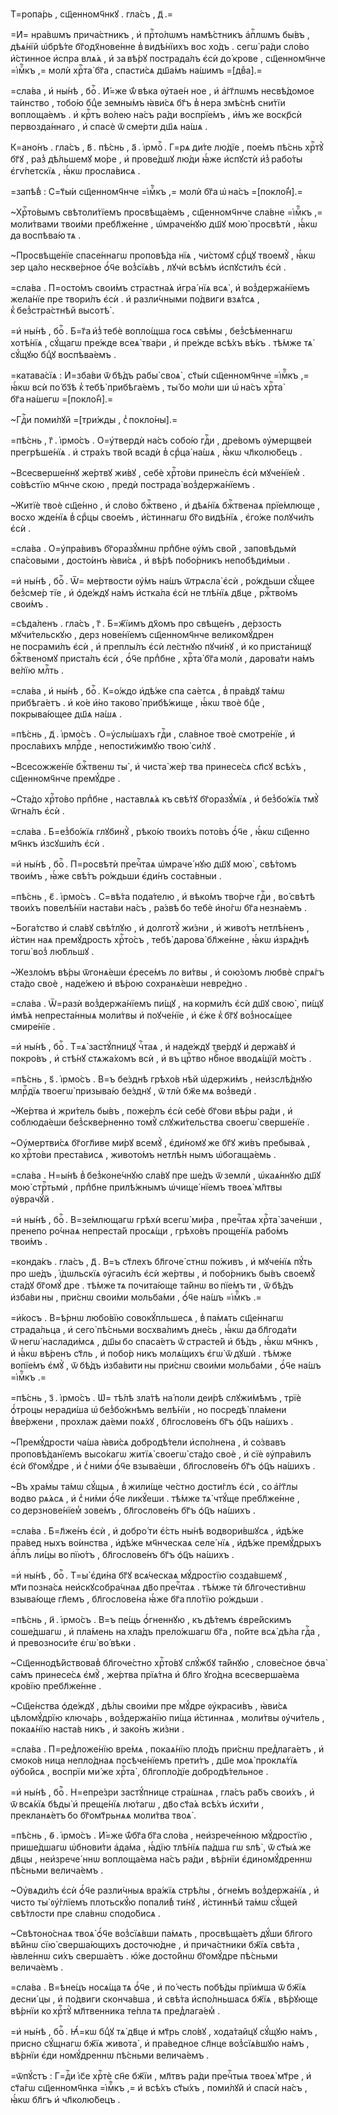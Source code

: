 Т=ропа́рь , сщ҃енномч҃нкꙋ . гла́съ , д҃ .=

=И҆= нра́вѡмъ прича́стникъ , и҆ прⷭ҇то́лѡмъ намѣ́стникъ а҆пⷭ҇лѡмъ бы́въ , дѣѧ́нїй ѡ҆брѣ́те бг҃одх҃нове́нне в̾ видѣ́нїихъ вос хо́дъ . сегѡ̀ ра́ди сло́во и҆́стинное и҆спра влѧ́ѧ , и҆ за вѣ́рꙋ пострада́лъ є҆сѝ до́ крове , сщ҃енномч҃нче =і҆мⷬ҇къ ,= молѝ хрⷭ҇та̀ бг҃а , спасти́сѧ дш҃а́мъ на́шимъ =[двⷤа].=

=сла́ва , и҆ ны́нѣ , боⷢ҇ . И҆́=же ѿ́ вѣка ᲂу҆тае́н ное , и҆ а҆́гг҃лѡмъ несвѣ́домое та́инство , тобо́ю бцⷣе земны́мъ ꙗ҆ви́сѧ бг҃ъ в̾ нера змѣ́снѣ сни́тїи воплоща́емъ . и҆ крⷭ҇тъ во́лею на́съ ра́ди воспрїе́мъ , и҆́мъ же воскр҃сѝ первозда́ннаго , и҆ спасѐ ѿ сме́рти дш҃ѧ на́шѧ .

К=ано́нъ . гла́съ , в҃ . пѣ́снь , а҃ . і҆рмоⷭ҇ . Г=рѧ ди́те лю́дїе , пое́мъ пѣ́снь хрⷭ҇тꙋ̀ бг҃ꙋ , раз̾ дѣ́льшемꙋ мо́ре , и҆ прове́дшꙋ лю́ди ꙗ҆́же и҆спꙋстѝ и҆з̾ рабо́ты є҆гѵ́петскїѧ , ꙗ҆́кѡ просла́висѧ .

=запѣ́в̾ : С=т҃ы́и сщ҃енномч҃нче =і҆мⷬ҇къ ,= молѝ бг҃а ѡ҆ на́съ =[покло́н̾].=

~Хрⷭ҇то́вымъ свѣтоли́тїемъ просвѣща́емъ , сщ҃енномч҃нче сла́вне =і҆мⷬ҇къ ,= моли́твами твои́ми пребл҃же́нне , ѡ҆мраче́нꙋю дш҃ꙋ мою̀ просвѣтѝ , ꙗ҆́кѡ да воспѣва́ю тѧ .

~Просвѣще́нїе спасе́ннагѡ проповѣ́да нїѧ , чи́стомꙋ срⷣцꙋ твоемꙋ̀ , ꙗ҆́кѡ зер ца́ло нескве́рное ѻ҆́ч҃е воз̾сїѧ́въ , лꙋчѝ всѣ́мъ и҆спꙋсти́лъ є҆сѝ .

=сла́ва . П=осто́мъ свои́мъ страстна́ѧ и҆гра́ нїѧ всѧ̀ , и҆ воз̾держа́нїемъ жела́нїе пре твори́лъ є҆сѝ . и҆ разли́чными по́двиги взѧ́тсѧ , к̾ без̾стра́стнѣй высотѣ̀ .

=и҆ ны́нѣ , боⷢ҇ . Б=г҃а и҆з̾ тебѐ вопло́щша госѧ свѣ́мы , без̾сѣ́меннагѡ хотѣ́нїѧ , сꙋ́щагѡ пре́жде всеѧ̀ тва́ри , и҆ пре́жде всѣ́хъ вѣ́къ . тѣ́мже тѧ̀ сꙋ́щꙋю бцⷣꙋ воспѣва́емъ .

=катава́сїѧ : И҆=зба́ви ѿ бѣ́дъ рабы̀ своѧ̀ , ст҃ы́и сщ҃енномч҃нче =і҆мⷬ҇къ ,= ꙗ҆́кѡ всѝ по́ бз҃ѣ к̾ тебѣ̀ прибѣга́емъ , ты́ бо мо́ли ши ѡ҆ на́съ хрⷭ҇та̀ бг҃а на́шегѡ =[покло́н̾].=

~Гдⷭ҇и поми́лꙋй =[три́жды , с̾ покло́ны].=

=пѣ́снь , г҃ . і҆рмо́съ . О=у҆твердѝ на́съ собо́ю гдⷭ҇и , дре́вомъ ᲂу҆мерщве́и прегрѣше́нїѧ . и҆ стра́хъ тво́й всадѝ в̾ срⷣца̀ на́шѧ , ꙗ҆́кѡ чл҃колю́бецъ .

~Всесверше́ннꙋ же́ртвꙋ жи́вꙋ , себѐ хрⷭ҇то́ви прине́слъ є҆сѝ мꙋче́нїем̾ . со́вѣстїю мч҃нче скою , предѝ пострада̀ воз̾держа́нїемъ .

~Житїѐ твоѐ сщ҃е́нно , и҆ сло́во бжⷭ҇твено , и҆ дѣѧ́нїѧ бжⷭ҇твенаѧ прїе́млюще , восхо жде́нїѧ в̾ срⷣцы свое́мъ , и҆́стиннагѡ бг҃о видѣ́нїѧ , є҆го́же полꙋчи́лъ є҆сѝ .

=сла́ва . О=у҆пра́вивъ бг҃оразꙋ́мнѡ прпⷣбне ᲂу҆́мъ сво́й , заповѣдьмѝ спа́совыми , досто́инъ ꙗ҆ви́сѧ , и҆ вѣ́рѣ побо́рникъ непобѣди́мыи .

=и҆ ны́нѣ , боⷢ҇ . Ѿ= ме́ртвости ᲂу҆́мъ на́шъ ѿтрѧсла̀ є҆сѝ , ро́ждьши сꙋ́щее без̾сме́р тїе , и҆ ѻ҆де́ждꙋ на́мъ и҆стка́ла є҆сѝ не тлѣ́нїѧ дв҃це , ржⷭ҇тво́мъ свои́мъ .

=сѣда́ленъ . гла́съ , г҃ . Б=ж҃їимъ дх҃омъ про свѣще́нъ , де́рзость мꙋчи́тельскꙋю , дерз нове́нїемъ сщ҃енномч҃нче великомꙋ́дрен не посрами́лъ є҆сѝ , и҆ преплы́лъ є҆сѝ ле́стнꙋю пꙋчи́нꙋ , и҆ ко приста́нищꙋ бжⷭ҇твеномꙋ приста́лъ є҆сѝ , ѻ҆́ч҃е прпⷣбне , хрⷭ҇та̀ бг҃а молѝ , дарова́ти на́мъ ве́лїю млⷭ҇ть .

=сла́ва , и҆ ны́нѣ , боⷢ҇ . К=о́ждо и҆дѣ́же спа са́етсѧ , в̾ пра́вдꙋ та́мѡ прибѣга́етъ . и҆ ко́е и҆́но таково̀ прибѣ́жище , ꙗ҆́кѡ твоѐ бцⷣе , покрыва́ющее дш҃ѧ на́шѧ .

=пѣ́снь , д҃ . і҆рмо́съ . О=у҆слы́шахъ гдⷭ҇и , сла́вное твоѐ смотре́нїе , и҆ просла́вихъ млрⷭ҇де , непости́жимꙋю твою̀ си́лꙋ .

~Всесожже́нїе бжⷭ҇твенѡ ты̀ , и҆ чиста̀ же́р тва принесе́сѧ сп҃сꙋ всѣ́хъ , сщ҃енномч҃нче премꙋ́дре .

~Ста́до хрⷭ҇то́во прпⷣбне , наставлѧ́ѧ къ свѣ́тꙋ бг҃оразꙋ́мїѧ , и҆ без̾бо́жїѧ тмꙋ̀ ѿгна́лъ є҆сѝ .

=сла́ва . Б=ез̾бо́жїѧ глꙋбинꙋ̀ , рѣко́ю твои́хъ пото́въ ѻ҆́ч҃е , ꙗ҆́кѡ сщ҃енно мч҃нкъ и҆зсꙋши́лъ є҆сѝ .

=и҆ ны́нѣ , боⷢ҇ . П=росвѣтѝ пречⷭ҇таѧ ѡ҆мраче́ нꙋю дш҃ꙋ мою̀ , свѣ́томъ твои́мъ , ꙗ҆́же свѣ́тъ ро́ждьши є҆ди́нъ соста́вныи .

=пѣ́снь , є҃ . і҆рмо́съ . С=вѣ́та пода́телю , и҆ вѣко́мъ тво́рче гдⷭ҇и , во́ свѣтѣ твои́хъ повелѣ́нїи наста́ви на́съ , ра́звѣ бо тебѐ и҆но́гѡ бг҃а незна́емъ .

~Бога́тство и҆ сла́вꙋ свѣ́тлꙋю , и҆ долготꙋ̀ жи́зни , и҆ живо́тъ нетлѣ́ненъ , и҆́стин наѧ премꙋ́дрость хрⷭ҇то́съ , тебѣ̀ дарова̀ бл҃же́нне , ꙗ҆́кѡ и҆зрѧ́днѣ тогѡ̀ воз̾ лю́бльшꙋ .

~Жезло́мъ вѣ́ры ѿгонѧ́еши є҆ресе́мъ ло ви́твы , и҆ сою́зомъ любвѐ спрѧ́гъ ста́до своѐ , наде́жею и҆ вѣ́рою сохранѧ́еши невре́дно .

=сла́ва . Ѿ=разѝ воз̾держа́нїемъ пи́щꙋ , на корми́лъ є҆сѝ дш҃ꙋ свою̀ , пи́щꙋ и҆мѣ́ѧ непреста́нныѧ моли́твы и҆ поꙋче́нїе , и҆ є҆́же к̾ бг҃ꙋ воз̾носѧ́щее смире́нїе .

=и҆ ны́нѣ , боⷢ҇ . Т=ѧ̀ застꙋ́пницꙋ чⷭ҇таѧ , и҆ наде́ждꙋ тве́рдꙋ и҆ держа́вꙋ и҆ покро́въ , и҆ стѣ́нꙋ стѧжа́хомъ всѝ , и҆ въ црⷭ҇тво нбⷭ҇ное вводѧ́щїй мо́стъ .

=пѣ́снь , ѕ҃ . і҆рмо́съ . В=ъ бе́зднѣ грѣхо́в нѣй ѡ҆держи́мъ , неи҆зслѣ́днꙋю млрⷭ҇дїѧ твоегѡ̀ призыва́ю бе́зднꙋ , ѿ тлѝ бж҃е мѧ воз̾ведѝ .

~Же́ртва и҆ жри́тель бы́въ , поже́рлъ є҆сѝ себѐ бг҃ови вѣ́ры ра́ди , и҆ соблюда́еши без̾скве́рненно томꙋ̀ слꙋжи́тельства своегѡ̀ сверше́нїе .

~Оу҆мертви́сѧ бг҃огл҃иве ми́рꙋ всемꙋ̀ , є҆ди́номꙋ же бг҃ꙋ жи́въ пребыва́ѧ , ко хрⷭ҇то́ви преста́висѧ , живото́мъ нетлѣ́н нымъ ѡ҆богаща́емь .

=сла́ва . Н=ы́нѣ в̾ без̾коне́чнꙋю сла́вꙋ пре ше́дъ ѿ землѝ , ѡ҆каѧ́ннꙋю дш҃ꙋ мою̀ стрⷭ҇тьмѝ , прпⷣбне прилѣ́жнымъ ѡ҆чище́ нїемъ твоеѧ̀ мл҃твы ᲂу҆врачꙋ́й .

=и҆ ны́нѣ , боⷢ҇ . В=зе́млющагѡ грѣхѝ всегѡ̀ ми́ра , пречⷭ҇таѧ хрⷭ҇та̀ заче́нши , пренепо ро́чнаѧ непреста́й просѧ́щи , грѣхо́въ проще́нїѧ рабо́мъ твои́мъ .

=конда́къ . гла́съ , д҃ . В=ъ ст҃лехъ бл҃гоче́ стнѡ по́живъ , и҆ мꙋче́нїѧ пꙋ́ть про ше́дъ , і҆́дѡльскїѧ ᲂу҆гаси́лъ є҆сѝ же́ртвы , и҆ побо́рникъ бы́въ своемꙋ̀ ста́дꙋ бг҃омꙋ́ дре . тѣ́мже тѧ почита́юще та́йнѡ во пїе́мъ ти , ѿ бѣ́дъ и҆зба́ви ны , при́снѡ свои́ми мольба́ми , ѻ҆́ч҃е на́шъ =і҆мⷬ҇къ .=

=и҆́косъ . В=ѣ́рнѡ любо́вїю совокꙋ́пльшесѧ , в̾ па́мѧть сщ҃е́ннагѡ страда́льца , и҆ сего̀ пѣ́сньми восхва́лимъ дне́сь , ꙗ҆́кѡ да бл҃года́ти ѿ негѡ̀ наслади́мсѧ , дш҃ы бо спаса́етъ ѿ страсте́й и҆ бѣ́дъ , ꙗ҆́кѡ мч҃нкъ , и҆ ꙗ҆́кѡ вѣ́ренъ ст҃ль , и҆ побо́р никъ молѧ́щихъ є҆гѡ̀ ѿ дꙋшѝ . тѣ́мже вопїе́мъ є҆мꙋ̀ , ѿ бѣ́дъ и҆зба́вити ны при́снѡ свои́ми мольба́ми , ѻ҆́ч҃е на́шъ =і҆мⷬ҇къ .=

=пѣ́снь , з҃ . і҆рмо́съ . Ѡ҆= тѣ́лѣ зла́тѣ на́ поли деи́рѣ слꙋжи́мѣмъ , трїѐ ѻ҆́троцы неради́ша ѡ҆ без̾бо́жнѣмъ велѣ́нїи , но посредѣ̀ пла́мени в̾ве́ржени , прохлаж да́еми поѧ́хꙋ , бл҃гослове́нъ бг҃ъ ѻ҆ц҃ъ на́шихъ .

~Премꙋ́дрости ча́ша ꙗ҆ви́сѧ добродѣ́тели и҆спо́лнена , и҆ со́звавъ проповѣ́данїемъ высо́кагѡ житїѧ̀ своегѡ̀ ста́до своѐ , и҆ сїѐ ᲂу҆пра́вилъ є҆сѝ бг҃омꙋ́дре , и҆ с̾ ни́ми ѻ҆́ч҃е взыва́еши , бл҃гослове́нъ бг҃ъ ѻ҆ц҃ъ на́шихъ .

~Въ хра́мы та́мѡ сꙋ́щыѧ , в̾ жили́ще че́стно дости́глъ є҆сѝ , со а҆́гг҃лы водво рѧ́ѧсѧ , и҆ с̾ ни́ми ѻ҆́ч҃е ликꙋ́еши . тѣ́мже тѧ̀ чтꙋ́ще пребл҃же́нне , со дерзнове́нїем̾ зове́мъ , бл҃гослове́нъ бг҃ъ ѻ҆ц҃ъ на́шихъ .

=сла́ва . Б=л҃же́нъ є҆сѝ , и҆ добро́ ти є҆́сть ны́нѣ водвори́вшꙋсѧ , и҆дѣ́же пра́вед ныхъ во́инства , и҆дѣ́же мч҃нческаѧ селе́ нїѧ , и҆дѣ́же премꙋ́дрыхъ а҆пⷭ҇лъ ли́цы во пїю́тъ , бл҃гослове́нъ бг҃ъ ѻ҆ц҃ъ на́шихъ .

=и҆ ны́нѣ , боⷢ҇ . Т=ы̀ є҆ди́на бг҃ꙋ всѧ́ческаѧ мꙋ́дростїю созда́вшемꙋ , мт҃и позна́сѧ неи҆скꙋсобра́чнаѧ дв҃о пречⷭ҇таѧ . тѣ́мже тѝ бл҃гочести́внѡ взыва́юще гл҃емъ , бл҃гослове́на ꙗ҆́же бг҃а пло́тїю ро́ждьши .

=пѣ́снь , и҃ . і҆рмо́съ . В=ъ пе́щь ѻ҆́гненнꙋю , къ дѣ́темъ є҆вре́йскимъ соше́дшагѡ , и҆ пла́мень на хла́дъ прело́жшагѡ бг҃а , по́йте всѧ̀ дѣ́ла гдⷭ҇а , и҆ превозноси́те є҆гѡ̀ во́ вѣки .

~Сщ҃еннодѣ́йствовав̾ бл҃гоче́стно хрⷭ҇то́вꙋ слꙋ́жбꙋ та́йнꙋю , слове́сное ѻ҆вча̀ са́мъ принесе́сѧ є҆мꙋ̀ , же́ртва прїѧ́тна и҆ бл҃го ꙋго́дна всесверша́ема кро́вїю пребл҃же́нне .

~Сщ҃е́нства ѻ҆де́ждꙋ , дѣ́лы свои́ми пре мꙋ́дре ᲂу҆краси́въ , ꙗ҆ви́сѧ цѣломꙋ́дрїю ключа́рь , воз̾держа́нїю пи́ща и҆́стиннаѧ , моли́твы ᲂу҆чи́тель , покаѧ́нїю наста́в никъ , и҆ зако́нъ жи́зни .

=сла́ва . П=ред̾ложе́нїю вре́мѧ , покаѧ́нїю пло́дъ при́снѡ пред̾лага́етъ , и҆ смоко́в ница непло́днаѧ посѣче́нїемъ прети́тъ , дш҃е моѧ̀ проклѧ́тїѧ ᲂу҆бо́йсѧ , воспрїи ми́ же хрⷭ҇та̀ , бл҃гопло́дїе добродѣ́тельное .

=и҆ ны́нѣ , боⷢ҇ . Н=епре́зри застꙋ́пнице стра́шнаѧ , гла́съ ра́бъ свои́хъ , и҆ ѿ всѧ́кїѧ бѣды̀ и҆ преще́нїѧ лю́тагѡ , дв҃о ст҃а́ѧ всѣ́хъ и҆схи́ти , прекланѧ́етъ бо бг҃омт҃рьнѧѧ моли́тва твоѧ̀ .

=пѣ́снь , ѳ҃ . і҆рмо́съ . И҆́=же ѿ́бг҃а бг҃а сло́ва , неи҆зрече́нною мꙋ́дростїю , прише́дшагѡ ѡ҆бнови́ти а҆да́ма , ꙗ҆́дїю тлѣ́нїѧ па́дша гѡ ѕлѣ̀ , ѿ ст҃ы́ѧ же дв҃цы , неи҆зрече́ ннѡ воплоща́ема на́съ ра́ди , вѣ́рнїи є҆диномꙋ́дреннѡ пѣ́сньми велича́емъ .

~Оу҆вѧди́лъ є҆сѝ ѻ҆́ч҃е разли́чныѧ вра́жїѧ стрѣ́лы , ѻ҆гне́мъ воз̾держа́нїѧ , и҆ чисто ты̀ ᲂу҆́глїемъ плотьскꙋ́ю попали́в̾ ти́нꙋ , и҆́стиннѣй та́мѡ сꙋ́щей свѣ́тлости пре сла́внѡ сподо́бисѧ .

~Свѣтоно́снаѧ твоѧ̀ ѻ҆́ч҃е воз̾сїѧ́вши па́мѧть , просвѣща́етъ дꙋ́ши бл҃гого вѣ́йнѡ сїю̀ сверша́ющихъ досточю́дне , и҆ прича́стники бж҃їѧ свѣ́та , ꙗ҆вле́ннѡ си́хъ сверша́етъ . ю҆́же досто́йнѡ бг҃омꙋ́дре пѣ́сньми велича́емъ .

=сла́ва . В=ѣне́цъ носѧ́ща тѧ ѻ҆́ч҃е , и҆ по́ честь побѣ́ды прїи́мша ѿ бж҃їѧ десни́ цы , и҆ по́двиги сконча́вша , и҆ свѣ́та и҆спо́лньшасѧ бж҃їѧ , вѣ́рꙋюще вѣ́рнїи ко хрⷭ҇тꙋ̀ мл҃твенника те́пла тѧ пред̾лага́ем̾ .

=и҆ ны́нѣ , боⷢ҇ . Ꙗ҆́=кѡ бцⷣꙋ тѧ̀ дв҃це и҆ мт҃рь сло́вꙋ , хода́тайцꙋ сꙋ́щꙋю на́мъ , присно сꙋ́щнагѡ бж҃їѧ живота̀ , и҆ пра́ведное сл҃нце воз̾сїѧ́вшꙋю на́мъ , вѣ́рнїи є҆ди номꙋ́дреннѡ пѣ́сньми велича́емъ .

=ѿпꙋ́стъ : Г=дⷭ҇и і҆с҃е хрⷭ҇тѐ сн҃е бж҃їи , мл҃твъ ра́ди пречⷭ҇тыѧ твоеѧ̀ мт҃ре , и҆ ст҃а́гѡ сщ҃енномч҃нка =і҆мⷬ҇къ ,= и҆ всѣ́хъ ст҃ы́хъ , поми́лꙋй и҆ спасѝ на́съ , ꙗ҆́кѡ бл҃гъ и҆ чл҃колю́бецъ .


